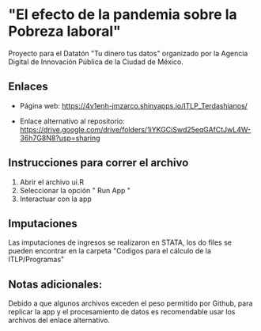 # "El efecto de la pandemia sobre la Pobreza laboral"

Proyecto para el Datatón "Tu dinero tus datos" organizado por la Agencia Digital de Innovación Pública de la Ciudad de México.

## Enlaces

- Página web: https://4v1enh-jmzarco.shinyapps.io/ITLP_Terdashianos/

- Enlace alternativo al repositorio: https://drive.google.com/drive/folders/1iYKGCiSwd25eqGAfCtJwL4W-36h7G8N8?usp=sharing

## Instrucciones para correr el archivo

1. Abrir el archivo ui.R
2. Seleccionar la opción " Run App "
3. Interactuar con la app

## Imputaciones

Las imputaciones de ingresos se realizaron en STATA, los do files se pueden encontrar en la carpeta "Codigos para el cálculo de la ITLP/Programas"

## Notas adicionales:

Debido a que algunos archivos exceden el peso permitido por Github, para replicar la app y el procesamiento de datos es recomendable usar los archivos del enlace alternativo.

